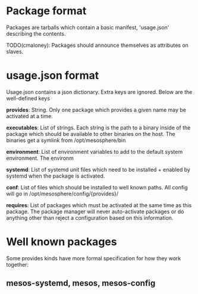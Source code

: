 # Package format

Packages are tarballs which contain a basic manifest, 'usage.json' describing
the contents.

TODO(cmaloney): Packages should announce themselves as attributes on slaves.

# usage.json format

Usage.json contains a json dictionary. Extra keys are ignored. Below are the
well-defined keys

**provides**: String. Only one package which provides a given name may be activated
at a time.

**executables**: List of strings. Each string is the path to a binary inside of
the package which should be available to other binaries on the host. The binaries
get a symlink from /opt/mesosphere/bin

**environment**: List of environment variables to add to the default system
environment. The environm

**systemd**: List of systemd unit files which need to be installed + enabled by
systemd when the package is activated.

**conf**: List of files which should be installed to well known paths. All
config will go in /opt/mesosphere/config/{provides}/

**requires**: List of packages which must be activated at the same time as this
package. The package manager will never auto-activate packages or do anything
other than reject a configuration based on this information.

# Well known packages
Some provides kinds have more formal specification for how they work together:

## mesos-systemd, mesos, mesos-config
